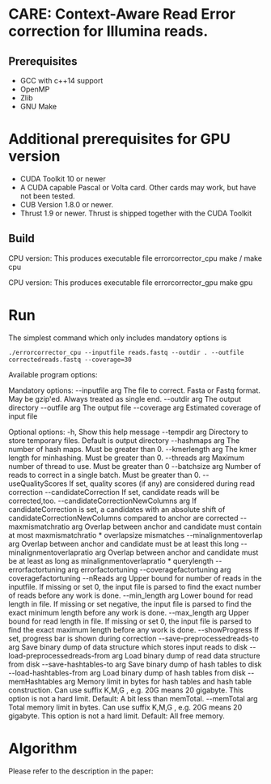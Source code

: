# CARE: Context-Aware Read Error correction for Illumina reads.

## Prerequisites
* GCC with c++14 support
* OpenMP
* Zlib
* GNU Make

# Additional prerequisites for GPU version
* CUDA Toolkit 10 or newer
* A CUDA capable Pascal or Volta card. Other cards may work, but have not been tested.
* CUB Version 1.8.0 or newer.
* Thrust 1.9 or newer. Thrust is shipped together with the CUDA Toolkit



## Build
CPU version: This produces executable file errorcorrector_cpu
make / make cpu

CPU version: This produces executable file errorcorrector_gpu
make gpu

# Run   
The simplest command which only includes mandatory options is

```
./errorcorrector_cpu --inputfile reads.fastq --outdir . --outfile correctedreads.fastq --coverage=30 
```

Available program options:

 Mandatory options:
      --inputfile arg  The file to correct. Fasta or Fastq format. May be
                       gzip'ed. Always treated as single end.
      --outdir arg     The output directory
      --outfile arg    The output file
      --coverage arg   Estimated coverage of input file

 Optional options:
  -h,                           Show this help message
      --tempdir arg             Directory to store temporary files. Default
                                is output directory
      --hashmaps arg            The number of hash maps. Must be greater than
                                0.
      --kmerlength arg          The kmer length for minhashing. Must be
                                greater than 0.
      --threads arg             Maximum number of thread to use. Must be
                                greater than 0
      --batchsize arg           Number of reads to correct in a single batch.
                                Must be greater than 0.
      --useQualityScores        If set, quality scores (if any) are
                                considered during read correction
      --candidateCorrection     If set, candidate reads will be
                                corrected,too.
      --candidateCorrectionNewColumns arg
                                If candidateCorrection is set, a candidates
                                with an absolute shift of
                                candidateCorrectionNewColumns compared to anchor are corrected
      --maxmismatchratio arg    Overlap between anchor and candidate must
                                contain at most maxmismatchratio * overlapsize
                                mismatches
      --minalignmentoverlap arg
                                Overlap between anchor and candidate must be
                                at least this long
      --minalignmentoverlapratio arg
                                Overlap between anchor and candidate must be
                                at least as long as minalignmentoverlapratio *
                                querylength
      --errorfactortuning arg   errorfactortuning
      --coveragefactortuning arg
                                coveragefactortuning
      --nReads arg              Upper bound for number of reads in the
                                inputfile. If missing or set 0, the input file is
                                parsed to find the exact number of reads before
                                any work is done.
      --min_length arg          Lower bound for read length in file. If
                                missing or set negative, the input file is parsed
                                to find the exact minimum length before any
                                work is done.
      --max_length arg          Upper bound for read length in file. If
                                missing or set 0, the input file is parsed to find
                                the exact maximum length before any work is
                                done.
      --showProgress            If set, progress bar is shown during
                                correction
      --save-preprocessedreads-to arg
                                Save binary dump of data structure which
                                stores input reads to disk
      --load-preprocessedreads-from arg
                                Load binary dump of read data structure from
                                disk
      --save-hashtables-to arg  Save binary dump of hash tables to disk
      --load-hashtables-from arg
                                Load binary dump of hash tables from disk
      --memHashtables arg       Memory limit in bytes for hash tables and
                                hash table construction. Can use suffix K,M,G ,
                                e.g. 20G means 20 gigabyte. This option is not
                                a hard limit. Default: A bit less than
                                memTotal.
      --memTotal arg            Total memory limit in bytes. Can use suffix
                                K,M,G , e.g. 20G means 20 gigabyte. This option
                                is not a hard limit. Default: All free
                                memory.


# Algorithm
Please refer to the description in the paper: 



